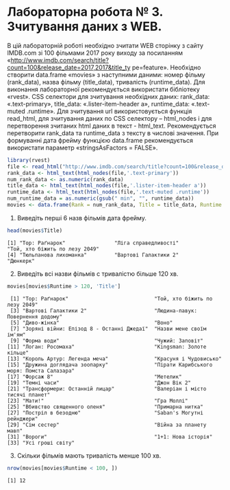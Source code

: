 Лабораторна робота № 3. Зчитування даних з WEB.
================

В цій лабораторній роботі необхідно зчитати WEB сторінку з сайту IMDB.com зі
100 фільмами 2017 року виходу за посиланням
«http://www.imdb.com/search/title?count=100&release_date=2017,2017&title_ty
pe=feature». Необхідно створити data.frame «movies» з наступними даними:
номер фільму (rank_data), назва фільму (title_data), тривалість (runtime_data).
Для виконання лабораторної рекомендується використати бібліотеку «rvest».
CSS селектори для зчитування необхідних даних: rank_data: «.text-primary»,
title_data: «.lister-item-header a», runtime_data: «.text-muted .runtime». Для
зчитування url використовується функція read_html, для зчитування даних по CSS
селектору – html_nodes і для перетворення зчитаних html даних в текст -
html_text. Рекомендується перетворити rank_data та runtime_data з тексту в числові значення. При формуванні дата фрейму функцією data.frame рекомендується використати параметр «stringsAsFactors = FALSE».
```r
library(rvest)
file <- read_html("http://www.imdb.com/search/title?count=100&release_date=2017,2017&title_type=feature")
rank_data <- html_text(html_nodes(file,'.text-primary'))
num_rank_data <- as.numeric(rank_data)
title_data <- html_text(html_nodes(file,'.lister-item-header a'))
runtime_data <- html_text(html_nodes(file,'.text-muted .runtime'))
num_runtime_data = as.numeric(gsub(" min", "", runtime_data))
movies <- data.frame(Rank = num_rank_data, Title = title_data, Runtime = num_runtime_data, stringsAsFactors = FALSE)
```

1. Виведіть перші 6 назв фільмів дата фрейму.
```r
head(movies$Title)
```
```
[1] "Тор: Раґнарок"                "Ліга справедливості"          "Той, хто біжить по лезу 2049"
[4] "Тюльпанова лихоманка"         "Вартові Галактики 2"          "Дюнкерк"        
```

2. Виведіть всі назви фільмів с тривалістю більше 120 хв.
```r
movies[movies$Runtime > 120, 'Title']
```
```
 [1] "Тор: Раґнарок"                            "Той, хто біжить по лезу 2049"            
 [3] "Вартові Галактики 2"                      "Людина-павук: Повернення додому"         
 [5] "Диво-жінка"                               "Воно"                                    
 [7] "Зоряні війни: Епізод 8 - Останні Джедаї"  "Назви мене своїм ім'ям"                  
 [9] "Форма води"                               "Чужий: Заповіт"                          
[11] "Логан: Росомаха"                          "Kingsman: Золоте кільце"                 
[13] "Король Артур: Легенда меча"               "Красуня і Чудовисько"                    
[15] "Дружина доглядача зоопарку"               "Пірати Карибського моря: Помста Салазара"
[17] "Форсаж 8"                                 "Метелик"                                 
[19] "Темні часи"                               "Джон Вік 2"                              
[21] "Трансформери: Останній лицар"             "Валеріан і місто тисячі планет"          
[23] "Мати!"                                    "Гра Моллі"                               
[25] "Вбивство священного оленя"                "Примарна нитка"                          
[27] "Постріл в безодню"                        "Saban's Могутні рейнджери"               
[29] "Сім сестер"                               "Війна за планету мавп"                   
[31] "Вороги"                                   "1+1: Нова історія"                       
[33] "Усі гроші світу"  
```

3. Скільки фільмів мають тривалість менше 100 хв.
```r
nrow(movies[movies$Runtime < 100, ])
```
```
[1] 12
```
